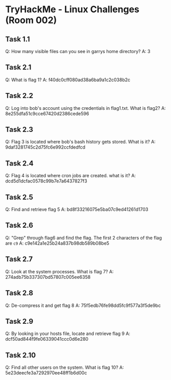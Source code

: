 # TryHackMe - Linux Challenges (Room 002)

## Task 1.1

Q: How many visible files can you see in garrys home directory?
A: 3

## Task 2.1

Q: What is flag 1?
A: f40dc0cff080ad38a6ba9a1c2c038b2c

## Task 2.2

Q: Log into bob's account using the credentials in flag1.txt. What is flag2?
A: 8e255dfa51c9cce67420d2386cede596

## Task 2.3

Q: Flag 3 is located where bob's bash history gets stored. What is it?
A: 9daf3281745c2d75fc6e992ccfdedfcd

## Task 2.4

Q: Flag 4 is located where cron jobs are created. what is it?
A: dcd5d1dcfac0578c99b7e7a6437827f3

## Task 2.5

Q: Find and retrieve flag 5
A: bd8f33216075e5ba07c9ed41261d1703

## Task 2.6
Q: "Grep" through flag6 and find the flag. The first 2 characters of the flag are `c9`
A: c9e142a1e25b24a837b98db589b08be5

## Task 2.7
Q: Look at the system processes. What is flag 7?
A: 274adb75b337307bd57807c005ee6358

## Task 2.8
Q: De-compress it and get flag 8
A: 75f5edb76fe98dd5fc9f577a3f5de9bc

## Task 2.9
Q: By looking in your hosts file, locate and retrieve flag 9
A: dcf50ad844f9fe06339041ccc0d6e280

## Task 2.10
Q: Find all other users on the system. What is flag 10?
A: 5e23deecfe3a7292970ee48ff1b6d00c